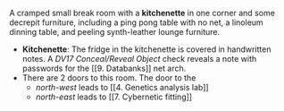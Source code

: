 A cramped small break room with a **kitchenette** in one corner and some decrepit furniture, including a ping pong table with no net, a linoleum dinning table, and peeling synth-leather lounge furniture.

- **Kitchenette**: The fridge in the kitchenette is covered in handwritten notes. A *DV17 Conceal/Reveal Object* check reveals a note with passwords for the [[9. Databanks]] net arch.
- There are 2 doors to this room. The door to the 
	- *north-west* leads to [[4. Genetics analysis lab]]
	- *north-east* leads to [[7. Cybernetic fitting]]